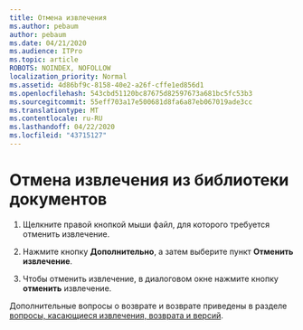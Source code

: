 ```yaml
---
title: Отмена извлечения
ms.author: pebaum
author: pebaum
ms.date: 04/21/2020
ms.audience: ITPro
ms.topic: article
ROBOTS: NOINDEX, NOFOLLOW
localization_priority: Normal
ms.assetid: 4d86bf9c-8158-40e2-a26f-cffe1ed856d1
ms.openlocfilehash: 543cbd51120bc87675d82597673a681bc5fc53b3
ms.sourcegitcommit: 55eff703a17e500681d8fa6a87eb067019ade3cc
ms.translationtype: MT
ms.contentlocale: ru-RU
ms.lasthandoff: 04/22/2020
ms.locfileid: "43715127"
---
```

# <a name="discard-a-check-out-from-a-document-library"></a>Отмена извлечения из библиотеки документов

1. Щелкните правой кнопкой мыши файл, для которого требуется отменить извлечение.
    
2. Нажмите кнопку **Дополнительно**, а затем выберите пункт **Отменить извлечение**. 
    
3. Чтобы отменить извлечение, в диалоговом окне нажмите кнопку **отменить** извлечение. 
    
Дополнительные вопросы о возврате и возврате приведены в разделе [вопросы, касающиеся извлечения, возврата и версий](https://go.microsoft.com/fwlink/?linkid=2018786).
  

